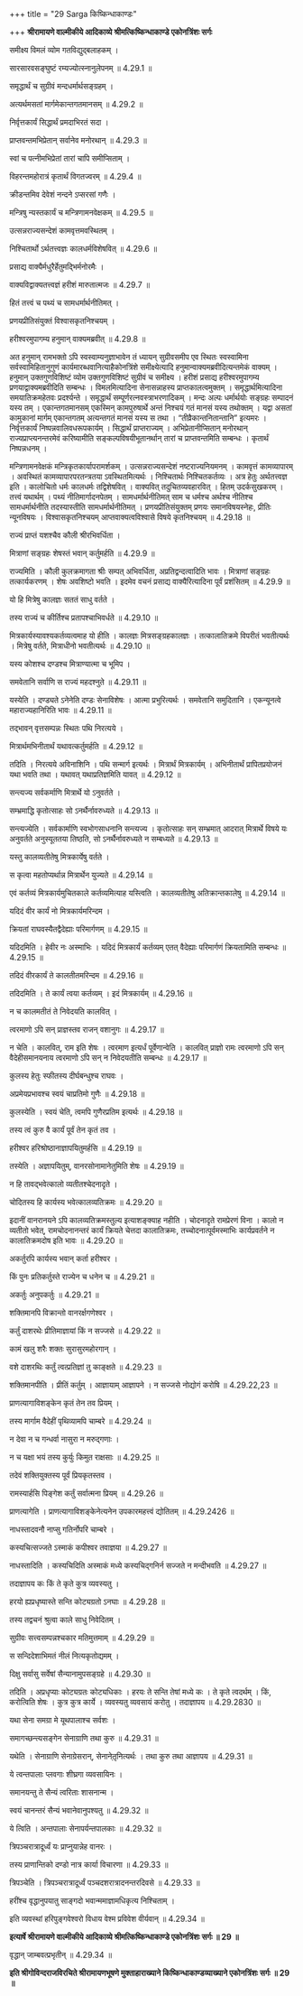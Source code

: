 +++
title = "29 Sarga किष्किन्धाकाण्डः"

+++
**श्रीरामायणे वाल्मीकीये आदिकाव्ये श्रीमत्किष्किन्धाकाण्डे एकोनत्रिंशः सर्गः**

समीक्ष्य विमलं व्योम गतविद्युद्बलाहकम् ।

सारसारवसङ्घुष्टं रम्यज्योत्स्नानुलेपनम् ॥ 4.29.1 ॥

समृद्धार्थं च सुग्रीवं मन्दधर्मार्थसङ्ग्रहम् ।

अत्यर्थमसतां मार्गमेकान्तगतमानसम् ॥ 4.29.2 ॥

निर्वृत्तकार्यं सिद्धार्थं प्रमदाभिरतं सदा ।

प्राप्तवन्तमभिप्रेतान् सर्वानेव मनोरथान् ॥ 4.29.3 ॥

स्वां च पत्नीमभिप्रेतां तारां चापि समीप्सिताम् ।

विहरन्तमहोरात्रं कृतार्थं विगतज्वरम् ॥ 4.29.4 ॥

क्रीडन्तमिव देवेशं नन्दने ऽप्सरसां गणैः ।

मन्त्रिषु न्यस्तकार्यं च मन्त्रिणामनवेक्षकम् ॥ 4.29.5 ॥

उत्सन्नराज्यसन्देशं कामवृत्तमवस्थितम् ।

निश्चितार्थो ऽर्थतत्त्वज्ञः कालधर्मविशेषवित् ॥ 4.29.6 ॥

प्रसाद्य वाक्यैर्मधुरैर्हेतुमद्भिर्मनोरमैः ।

वाक्यविद्वाक्यतत्त्वज्ञं हरीशं मारुतात्मजः ॥ 4.29.7 ॥

हितं तत्त्वं च पथ्यं च सामधर्मार्थनीतिमत् ।

प्रणयप्रीतिसंयुक्तं विश्वासकृतनिश्चयम् ।

हरीश्वरमुपागम्य हनुमान् वाक्यमब्रवीत् ॥ 4.29.8 ॥

अत हनुमान् रामभक्तो ऽपि स्वस्वाम्यनुज्ञाभावेन तं ध्यायन् सुग्रीवसमीप एव स्थितः स्वस्वामिना सर्वस्वामिहितानुगुणं कार्यमारब्धवानित्याहैकोनत्रिंशे समीक्ष्येत्यादि हनुमान्वाक्यमब्रवीदित्यन्तमेकं वाक्यम् । हनुमान् उक्तगुणविशिष्टं व्योम उक्तगुणविशिष्टं सुग्रीवं च समीक्ष्य । हरीशं प्रसाद्य हरीश्वरमुपागम्य प्रणयाद्वाक्यमब्रवीदिति सम्बन्धः । विमलमित्यादिना सेनासन्नाहस्य प्राप्तकालत्वमुक्तम् । समृद्धार्थमित्यादिना समयातिक्रमहेतवः प्रदर्श्यन्ते । समृद्धार्थं सम्पूर्णरत्नवस्त्राभरणादिकम् । मन्दः अल्पः धर्मार्थयोः सङ्ग्रहः सम्पादनं यस्य तम् । एकान्तगतमानसम् एकस्मिन् कामपुरुषार्थे अन्तं निश्चयं गतं मानसं यस्य तथोक्तम् । यद्वा असतां कामुकानां मार्गम् एकान्तगतम् अत्यन्तगतं मानसं यस्य स तथा । “तीव्रैकान्तनितान्तानि” इत्यमरः । निर्वृत्तकार्यं निष्पन्नवालिवधरूपकार्यम् । सिद्धार्थं प्राप्तराज्यम् । अभिप्रेतानीप्सितान् मनोरथान् राज्यप्राप्त्यनन्तरमेवं करिष्यामीति सङ्कल्पविषयीभूतानर्थान् तारां च प्राप्तवन्तमिति सम्बन्धः । कृतार्थं निष्पन्नधनम् ।

मन्त्रिणामनवेक्षकं मन्त्रिकृतकार्यापरामर्शकम् । उत्सन्नराज्यसन्देशं नष्टराज्यनियमनम् । कामवृत्तं कामव्यापारम् । अवस्थितं कामव्यापारपरतन्त्रतया ऽवस्थितमित्यर्थः । निश्चितार्थः निश्चितकर्तव्यः । अत्र हेतुः अर्थतत्त्वज्ञ इति । कालोचितो धर्मः कालधर्मः तद्विशेषवित् । वाक्यवित् तदुचितव्यवहारवित् । हितम् उदर्कसुखकरम् । तत्त्वं यथार्थम् । पथ्यं नीतिमार्गादनपेतम् । सामधर्मार्थनीतिमत् साम च धर्मश्च अर्थश्च नीतिश्च सामधर्मार्थनीति तदस्यास्तीति सामधर्मार्थनीतिमत् । प्रणयप्रीतिसंयुक्तम् प्रणयः समानविषयस्नेहः, प्रीतिः न्यूनविषयः । विश्वासकृतनिश्चयम् आप्तवाक्यत्वविश्वासे विषये कृतनिश्चयम् ॥ 4.29.18 ॥

राज्यं प्राप्तं यशश्चैव कौली श्रीरभिवर्धिता ।

मित्राणां सङ्ग्रहः शेषस्तं भवान् कर्तुमर्हति ॥ 4.29.9 ॥

राज्यमिति । कौली कुलक्रमागता श्रीः सम्पत् अभिवर्धिता, अप्रतिद्वन्दत्वादिति भावः । मित्राणां सङ्ग्रहः तत्कार्यकरणम् । शेषः अवशिष्टो भवति । इदमेव वचनं प्रसाद्य वाक्यैरित्यादिना पूर्वं प्रशंसितम् ॥ 4.29.9 ॥

यो हि मित्रेषु कालज्ञः सततं साधु वर्तते ।

तस्य राज्यं च कीर्तिश्च प्रतापश्चाभिवर्धते ॥ 4.29.10 ॥

मित्रकार्यस्यावश्यकर्तव्यत्वमाह यो हीति । कालज्ञः मित्रसङ्ग्रहकालज्ञः । तत्कालातिक्रमे विपरीतं भवतीत्यर्थः । मित्रेषु वर्तते, मित्राधीनो भवतीत्यर्थः ॥ 4.29.10 ॥

यस्य कोशश्च दण्डश्च मित्राण्यात्मा च भूमिप ।

समवेतानि सर्वाणि स राज्यं महदश्नुते ॥ 4.29.11 ॥

यस्येति । दण्ड्यते ऽनेनेति दण्डः सेनाविशेषः । आत्मा प्रभुरित्यर्थः । समवेतानि समुदितानि । एकन्यूनत्वे महाराज्यहानिरिति भावः ॥ 4.29.11 ॥

तद्भावन् वृत्तसम्पन्नः स्थितः पथि निरत्यये ।

मित्रार्थमभिनीतार्थं यथावत्कर्तुमर्हति ॥ 4.29.12 ॥

तदिति । निरत्यये अविनाशिनि । पथि सन्मार्ग इत्यर्थः । मित्रार्थं मित्रकार्यम् । अभिनीतार्थं प्रापितप्रयोजनं यथा भवति तथा । यथावत् यथाप्रतिज्ञमिति यावत् ॥ 4.29.12 ॥

सन्त्यज्य सर्वकर्माणि मित्रार्थे यो ऽनुवर्तते ।

सम्भ्रमाद्धि कृतोत्साहः सो ऽनर्थैर्नावरुध्यते ॥ 4.29.13 ॥

सन्त्यज्येति । सर्वकार्माणि स्वभोगसाधनानि सन्त्यज्य । कृतोत्साहः सन् सम्भ्रमात् आदरात् मित्रार्थे विषये यः अनुवर्तते अनुस्यूततया तिष्ठति, सो ऽनर्थैर्नावरुध्यते न सम्बध्यते ॥ 4.29.13 ॥

यस्तु कालव्यतीतेषु मित्रकार्येषु वर्तते ।

स कृत्वा महतोप्यर्थान्न मित्रार्थेन युज्यते ॥ 4.29.14 ॥

एवं कर्तव्यं मित्रकार्यमुचितकाले कर्तव्यमित्याह यस्त्विति । कालव्यतीतेषु अतिक्रान्तकालेषु ॥ 4.29.14 ॥

यदिदं वीर कार्यं नो मित्रकार्यमरिन्दम ।

क्रियतां राघवस्यैतद्वैदेह्याः परिमार्गणम् ॥ 4.29.15 ॥

यदिदमिति । हेवीर नः अस्माभिः । यदिदं मित्रकार्यं कर्तव्यम् एतत् वैदेह्याः परिमार्गणं क्रियतामिति सम्बन्धः ॥ 4.29.15 ॥

तदिदं वीरकार्यं ते कालतीतमरिन्दम ॥ 4.29.16 ॥

तदिदमिति । ते कार्यं त्वया कर्तव्यम् । इदं मित्रकार्यम् ॥ 4.29.16 ॥

न च कालमतीतं ते निवेदयति कालवित् ।

त्वरमाणो ऽपि सन् प्राज्ञस्तव राजन् वशानुगः ॥ 4.29.17 ॥

न चेति । कालवित्, राम इति शेषः । त्वरमाण इत्यर्धं पूर्वेणान्वेति । कालवित् प्राज्ञो रामः त्वरमाणो ऽपि सन् वैदेहीसमानयनाय त्वरमाणो ऽपि सन् न निवेदयतीति सम्बन्धः ॥ 4.29.17 ॥

कुलस्य हेतुः स्फीतस्य दीर्घबन्धुश्च राघवः ।

अप्रमेयप्रभावश्च स्वयं चाप्रतिमो गुणैः ॥ 4.29.18 ॥

कुलस्येति । स्वयं चेति, त्वमपि गुणैरप्रतिम इत्यर्थः ॥ 4.29.18 ॥

तस्य त्वं कुरु वै कार्यं पूर्वं तेन कृतं तव ।

हरीश्वर हरिश्रोष्ठानाज्ञापयितुमर्हसि ॥ 4.29.19 ॥

तस्येति । अज्ञापयितुम्, वानरसोनामानेतुमिति शेषः ॥ 4.29.19 ॥

न हि तावद्भवेत्कालो व्यतीतश्चेदनादृते ।

चोदितस्य हि कार्यस्य भवेत्कालव्यतिक्रमः ॥ 4.29.20 ॥

इदानीं वानरानयने ऽपि कालव्यतिक्रमस्तुल्य इत्याशङ्क्याह नहीति । चोदनादृते रामप्रेरणं विना । कालो न व्यतीतो भवेत्, रामचोदनानन्तरं कार्यं क्रियते चेत्तदा कालातिक्रमः, तच्चोदनात्पूर्वमस्माभिः कार्यप्रवर्तने न कालातिक्रमदोष इति भावः ॥ 4.29.20 ॥

अकर्तुरपि कार्यस्य भवान् कर्ता हरीश्वर ।

किं पुनः प्रतिकर्तुस्ते राज्येन च धनेन च ॥ 4.29.21 ॥

अकर्तुः अनुपकर्तुः ॥ 4.29.21 ॥

शक्तिमानपि विक्रान्तो वानरर्क्षगणेश्वर ।

कर्तुं दाशरथेः प्रीतिमाज्ञायां किं न सज्जसे ॥ 4.29.22 ॥

कामं खलु शरैः शक्तः सुरासुरमहोरगान् ।

वशे दाशरथिः कर्तुं त्वत्प्रतिज्ञां तु काङ्क्षते ॥ 4.29.23 ॥

शक्तिमानपीति । प्रीतिं कर्तुम् । आज्ञायाम् आज्ञापने । न सज्जसे नोद्योगं करोषि ॥ 4.29.22,23 ॥

प्राणत्यागाविशङ्केन कृतं तेन तव प्रियम् ।

तस्य मार्गाम वैदेहीं पृथिव्यामपि चाम्बरे ॥ 4.29.24 ॥

न देवा न च गन्धर्वा नासुरा न मरुद्गणाः ।

न च यक्षा भयं तस्य कुर्युः किमुत राक्षसाः ॥ 4.29.25 ॥

तदेवं शक्तियुक्तस्य पूर्वं प्रियकृतस्तव ।

रामस्यार्हसि पिङ्गेश कर्तुं सर्वात्मना प्रियम् ॥ 4.29.26 ॥

प्राणत्यागेति । प्राणत्यागाविशङ्केनेत्यनेन उपकारमहत्त्वं द्योतितम् ॥ 4.29.2426 ॥

नाधस्तादवनौ नाप्सु गतिर्नोपरि चाम्बरे ।

कस्यचित्सज्जते ऽस्माकं कपीश्वर तवाज्ञया ॥ 4.29.27 ॥

नाधस्तादिति । कस्यचिदिति अस्माकं मध्ये कस्यचिद्गनिर्न सज्जते न मन्दीभवति ॥ 4.29.27 ॥

तदाज्ञापय कः किं ते कृते कुत्र व्यवस्यतु ।

हरयो ह्यप्रधृष्यास्ते सन्ति कोट्यग्रतो ऽनघाः ॥ 4.29.28 ॥

तस्य तद्वचनं श्रुत्वा काले साधु निवेदितम् ।

सुग्रीवः सत्त्वसम्पन्नश्चकार मतिमुत्तमाम् ॥ 4.29.29 ॥

स सन्दिदेशाभिमतं नीलं नित्यकृतोद्यमम् ।

दिक्षु सर्वासु सर्वेषां सैन्यानामुपसङ्ग्रहे ॥ 4.29.30 ॥

तदिति । अप्रधृप्याः कोट्यग्रतः कोट्यधिकाः । हरयः ते सन्ति तेषां मध्ये कः । ते कृते त्वदर्थम् । किं, करोत्विति शेषः । कुत्र कुत्र कार्ये । व्यवस्यतु व्यवसायं करोतु । तदाज्ञापय ॥ 4.29.2830 ॥

यथा सेना समग्रा मे यूथपालाश्च सर्वशः ।

समागच्छन्त्यसङ्गेन सेनाग्राणि तथा कुरु ॥ 4.29.31 ॥

यथेति । सेनाग्राणि सेनाग्रेसरान्, सेनानेतृ़नित्यर्थः । तथा कुरु तथा आज्ञापय ॥ 4.29.31 ॥

ये त्वन्तपालाः प्लवगाः शीघ्रगा व्यवसायिनः ।

समानयन्तु ते सैन्यं त्वरिताः शासनान्म ।

स्वयं चानन्तरं सैन्यं भवानेवानुपश्यतु ॥ 4.29.32 ॥

ये त्विति । अन्तपालाः सेनापर्यन्तपालकाः ॥ 4.29.32 ॥

त्रिपञ्चरात्रादूर्ध्वं यः प्राप्नुयान्नेह वानरः ।

तस्य प्राणान्तिको दण्डो नात्र कार्या विचारणा ॥ 4.29.33 ॥

त्रिपञ्चेति । त्रिपञ्चरात्रादूर्ध्वं पञ्चदशरात्रादनन्तरदिवसे ॥ 4.29.33 ॥

हरींश्च वृद्धानुपयातु साङ्गदो भवान्ममाज्ञामधिकृत्य निश्चिताम् ।

इति व्यवस्थां हरिपुङ्गवेश्वरो विधाय वेश्म प्रविवेश वीर्यवान् ॥ 4.29.34 ॥

**इत्यार्षे श्रीरामायणे वाल्मीकीये आदिकाव्ये श्रीमत्किष्किन्धाकाण्डे एकोनत्रिंशः सर्गः ॥ 29 ॥**

वृद्धान् जाम्बवत्प्रभृतीन् ॥ 4.29.34 ॥

**इति श्रीगोविन्दराजविरचिते श्रीरामायणभूषणे मुक्ताहाराख्याने किष्किन्धाकाण्डव्याख्याने एकोनत्रिंशः सर्गः ॥ 29 ॥**
